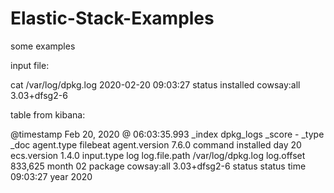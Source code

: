 # Elastic-Stack-Examples
some examples

input file:

cat /var/log/dpkg.log
2020-02-20 09:03:27 status installed cowsay:all 3.03+dfsg2-6

table from kibana:

@timestamp	Feb 20, 2020 @ 06:03:35.993
	_index	dpkg_logs
	_score	 - 
	_type	_doc
	agent.type	filebeat
	agent.version	7.6.0
	command	installed
	day	20
	ecs.version	1.4.0
	input.type	log
	log.file.path	/var/log/dpkg.log
	log.offset	833,625
	month	02
	package	cowsay:all 3.03+dfsg2-6
	status	status
	time	09:03:27
	year	2020
